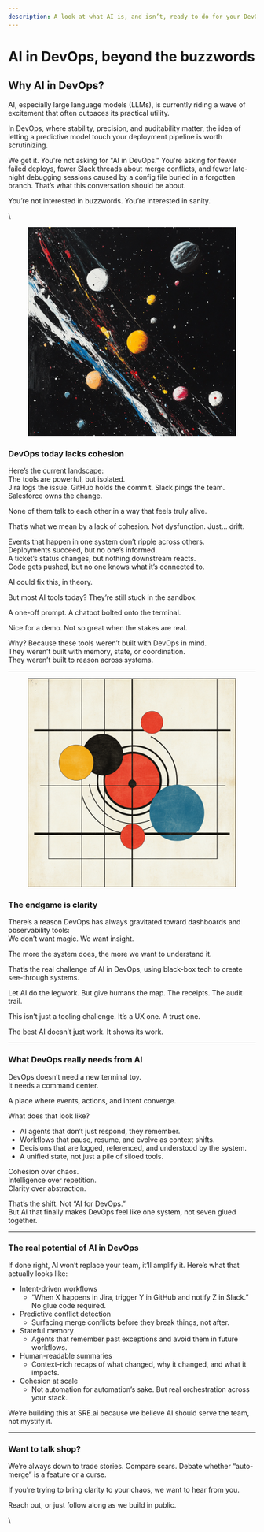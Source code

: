 ```yaml
---
description: A look at what AI is, and isn’t, ready to do for your DevOps workflow
---
```


# AI in DevOps, beyond the buzzwords

## Why AI in DevOps?

AI, especially large language models (LLMs), is currently riding a wave of excitement that often outpaces its practical utility.&#x20;

In DevOps, where stability, precision, and auditability matter, the idea of letting a predictive model touch your deployment pipeline is worth scrutinizing.

We get it. You're not asking for "AI in DevOps." You're asking for fewer failed deploys, fewer Slack threads about merge conflicts, and fewer late-night debugging sessions caused by a config file buried in a forgotten branch. That’s what this conversation should be about.

You’re not interested in buzzwords. You’re interested in sanity.

\


<figure><img src=".gitbook/assets/CJP 3.png" alt=""><figcaption></figcaption></figure>

### DevOps today lacks cohesion

Here’s the current landscape:\
The tools are powerful, but isolated.\
Jira logs the issue. GitHub holds the commit. Slack pings the team. Salesforce owns the change.

None of them talk to each other in a way that feels truly alive.

That’s what we mean by a lack of cohesion. Not dysfunction. Just... drift.

Events that happen in one system don’t ripple across others.\
Deployments succeed, but no one’s informed.\
A ticket’s status changes, but nothing downstream reacts.\
Code gets pushed, but no one knows what it’s connected to.

AI could fix this, in theory.

But most AI tools today? They’re still stuck in the sandbox.

A one-off prompt. A chatbot bolted onto the terminal.

Nice for a demo. Not so great when the stakes are real.

Why? Because these tools weren’t built with DevOps in mind.\
They weren’t built with memory, state, or coordination.\
They weren’t built to reason across systems.

***

<figure><img src=".gitbook/assets/u6581456763_Give_me_a_minimalist_image._The_image_is_of_seven_bbe14e1f-8e36-4c5f-b123-1fcc1dae4d38_2.png" alt=""><figcaption></figcaption></figure>

### The endgame is clarity

There’s a reason DevOps has always gravitated toward dashboards and observability tools:\
We don’t want magic. We want insight.

The more the system does, the more we want to understand it.

That’s the real challenge of AI in DevOps, using black-box tech to create see-through systems.

Let AI do the legwork. But give humans the map. The receipts. The audit trail.

This isn’t just a tooling challenge. It’s a UX one. A trust one.

The best AI doesn’t just work. It shows its work.

***

### What DevOps really needs from AI

DevOps doesn’t need a new terminal toy.\
It needs a command center.

A place where events, actions, and intent converge.

What does that look like?

* AI agents that don’t just respond, they remember.
* Workflows that pause, resume, and evolve as context shifts.
* Decisions that are logged, referenced, and understood by the system.
* A unified state, not just a pile of siloed tools.

Cohesion over chaos.\
Intelligence over repetition.\
Clarity over abstraction.

That’s the shift. Not “AI for DevOps.”\
But AI that finally makes DevOps feel like one system, not seven glued together.

***

### The real potential of AI in DevOps

If done right, AI won’t replace your team, it’ll amplify it. Here’s what that actually looks like:

* Intent-driven workflows
  * “When X happens in Jira, trigger Y in GitHub and notify Z in Slack.” No glue code required.
* Predictive conflict detection
  * Surfacing merge conflicts before they break things, not after.
* Stateful memory
  * Agents that remember past exceptions and avoid them in future workflows.
* Human-readable summaries
  * Context-rich recaps of what changed, why it changed, and what it impacts.
* Cohesion at scale
  * Not automation for automation’s sake. But real orchestration across your stack.

We’re building this at SRE.ai because we believe AI should serve the team, not mystify it.

***

### Want to talk shop?

We’re always down to trade stories. Compare scars. Debate whether “auto-merge” is a feature or a curse.

If you’re trying to bring clarity to your chaos, we want to hear from you.

Reach out, or just follow along as we build in public.

\
